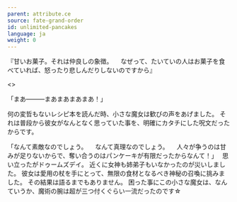 ```yaml
---
parent: attribute.ce
source: fate-grand-order
id: unlimited-pancakes
language: ja
weight: 0
---
```


『甘いお菓子。それは仲良しの象徴。
　なぜって、たいていの人はお菓子を食べていれば、怒ったり悲しんだりしないのですから』

<>

「まあ―――まあまあまあまあ！」

何の変哲もないレシピ本を読んだ時、小さな魔女は歓びの声をあげました。
それは普段から彼女がなんとなく思っていた事を、明確にカタチにした呪文だったからです。

「なんて素敵なのでしょう。
　なんて真理なのでしょう。
　人々が争うのは甘みが足りないからで、奪い合うのはパンケーキが有限だったからなんて！」　
思い立ったがドゥームズデイ。
近くに女神も姉弟子もいなかったのが災いしました。
彼女は愛用の杖を手にとって、無限の食材となるべき神秘の召喚に挑みました。
その結果は語るまでもありません。
困った事にこの小さな魔女は、なんていうか、魔術の腕は超が三つ付くぐらい一流だったのです☆
